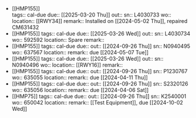- [[HMP155]]  
  tags:: cal-due
  due:: [[2025-03-20 Thu]]
  out:: 
  sn:: L4030733
  wo:: 
  location:: [[RWY34]] 
  remark:: Installed on [[2024-05-02 Thu]], repaired CM631432
- [[HMP155]] 
  tags:: cal-due
  due:: [[2025-03-26 Wed]]
  out::
  sn:: L4030734
  wo:: 592592
  location:: Spare
  remark::
- [[HMP155]] 
  tags:: cal-due
  due:: 
  out:: [[2024-09-26 Thu]]
  sn:: N0940495
  wo:: 637567
  location:: 
  remark:: due [[2024-05-07 Tue]]
- [[HMP155]] 
  tags:: cal-due
  due:: [[2025-03-26 Wed]]
  out::
  sn:: N0940496
  wo:: 
  location:: [[RWY16]] 
  remark::
- [[HMP155]] 
  tags:: cal-due
  due:: 
  out:: [[2024-09-26 Thu]]
  sn:: P1230767
  wo:: 635055
  location:: 
  remark:: due [[2024-04-11 Thu]]
- [[HMP155]] 
  tags:: cal-due
  due:: 
  out:: [[2024-09-26 Thu]]
  sn:: S2320126
  wo:: 635056
  location:: 
  remark:: due [[2024-04-06 Sat]]
- [[HMP75]] 
  tags:: cal-due
  due:: 
  out:: [[2024-09-26 Thu]]
  sn:: K2540001
  wo:: 650042
  location:: 
  remark:: [[Test Equipment]], due [[2024-10-02 Wed]]